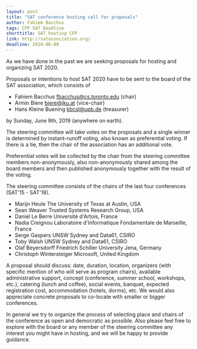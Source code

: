 ```yaml
---
layout: post
title: "SAT conference hosting call for proposals"
author: Fahiem Bacchus
tags: CFP SAT Deadline
shorttitle: SAT hosting CFP
link: http://satassociation.org/
deadline: 2019-06-09
---
```


As we have done in the past we are seeking proposals for hosting and
organizing SAT 2020. 

Proposals or intentions to host SAT 2020 have to be sent to the board of the
SAT association, which consists of

+  Fahiem Bacchus <fbacchus@cs.toronto.edu> (chair)
+  Armin Biere <biere@jku.at> (vice-chair)
+  Hans Kleine Buening <kbcsl@upb.de> (treasurer)

by Sunday, June 9th, 2019 (anywhere on earth).

The steering committee will take votes on the proposals and a single
winner is determined by instant-runoff voting, also known as
preferential voting.  If there is a tie, then the chair of the
association has an additional vote.

Preferential votes will be collected by the chair from the steering
committee members non-anonymously, also non-anonymously shared among
the board members and then published anonymously together with the
result of the voting.

The steering committee consists of the chairs of the last four conferences
(SAT'15 - SAT'18).

+ Marijn Heule
  The University of Texas at Austin, USA
+ Sean Weaver
  Trusted Systems Research Group, USA
+ Daniel Le Berre
  Université d'Artois, France
+ Nadia Creignou
  Laboratoire d'Informatique Fondamentale de Marseille, France
+ Serge Gaspers
  UNSW Sydney and Data61, CSIRO
+ Toby Walsh
  UNSW Sydney and Data61, CSIRO
+ Olaf Beyersdorff
  Friedrich Schiller University Jena, Germany
+ Christoph Wintersteiger
  Microsoft, United Kingdom

A proposal should discuss: date, duration, location, organizers (with
specific mention of who will serve as program chairs), available
administrative support, concept (conference, summer school, workshops,
etc.), catering (lunch and coffee), social events, banquet, expected
registration cost, accommodation (hotels, dorms), etc.  We would also
appreciate concrete proposals to co-locate with smaller or bigger
conferences.

In general we try to organize the process of selecting place and
chairs of the conference as open and democratic as possible.  Also
please feel free to explore with the board or any member of the
steering committee any interest you might have in hosting, and we will
be happy to provide guidance.